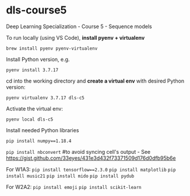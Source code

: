 # dls-course5
Deep Learning Specialization - Course 5 - Sequence models

To run locally (using VS Code), **install pyenv + virtualenv**

`brew install pyenv pyenv-virtualenv`

Install Python version, e.g.

`pyenv install 3.7.17`

cd into the working directory and **create a virtual env** with desired Python version:

`pyenv virtualenv 3.7.17 dls-c5`

Activate the virtual env:

`pyenv local dls-c5`

Install needed Python libraries

`pip install numpy==1.18.4`

`pip install nbconvert` #to avoid syncing cell's output - See https://gist.github.com/33eyes/431e3d432f73371509d176d0dfb95b6e

For W1A3:
`pip install tensorflow==2.3.0`
`pip install matplotlib`
`pip install music21`
`pip install mido`
`pip install pydub`

For W2A2:
`pip install emoji`
`pip install scikit-learn`